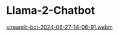 # Llama-2-Chatbot
[streamlit-bot-2024-06-27-14-06-91.webm](https://github.com/kanchanraiii/Llama-2-Chatbot/assets/114416916/8b860857-26ad-449e-86ca-b74f0caa31f4)

